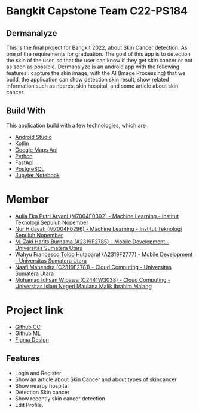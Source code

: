 # Bangkit Capstone Team C22-PS184
## Dermanalyze
This is the final project for Bangkit 2022, about Skin Cancer detection. As one of the requirements for graduation. The goal of this app is to detection the skin of the user, so that the user can know if they get skin cancer or not as soon as possible. Dermanalyze is an android app with the following features : capture the skin image,  with the AI (Image Processing) that we build, the application can show detection skin result, show related information such as nearest skin hospital, and some article about skin cancer.

## Build With

This application build with a few technologies, which are :
- [Android Studio](https://developer.android.com/studio?hl=id&gclid=CjwKCAjwkYGVBhArEiwA4sZLuC3g18Aud6w4gsZ6imqi5lDyvZ3gZWfWA6Uw2tIfjnkZQ9vRdNG7FhoCVvQQAvD_BwE&gclsrc=aw.ds)
- [Kotlin](https://kotlinlang.org/docs/typecasts.html#type-erasure-and-generic-type-checks)
- [Google Maps Api](https://console.cloud.google.com/home/dashboard?project=seraphic-beacon-283014)
- [Python](https://www.python.org/downloads/)
- [FastApi](https://fastapi.tiangolo.com/)
- [PostgreSQL](https://www.postgresql.org/)
- [Jupyter Notebook](https://jupyter.org/)


# Member
- [Aulia Eka Putri Aryani (M7004F0302) - Machine Learning - Institut Teknologi Sepuluh Nopember](https://www.linkedin.com/in/auliaaepa/)
- [Nur Hidayati (M7004F0296) - Machine Learning - Institut Teknologi Sepuluh Nopember](https://www.linkedin.com/in/nur-hidayati-77228518a/)
- [M. Zaki Harits Burnama (A2319F2785) - Mobile Development - Universitas Sumatera Utara](https://www.linkedin.com/in/zaki-burnama/)
- [Wahyu Francesco Toldo Hutabarat (A2319F2777) - Mobile Development - Universitas Sumatera Utara](https://www.linkedin.com/in/wahyu-francesco-toldo-hutabarat-767194195/)
- [Naafi Mahendra (C2319F2781) - Cloud Computing - Universitas Sumatera Utara](https://www.linkedin.com/in/naafi-mahendra/)
- [Mohamad Ichsan Wibawa (C2441W3038) - Cloud Computing - Universitas Islam Negeri Maulana Malik Ibrahim Malang](https://www.linkedin.com/in/ichsanwibawa/)

# Project link
* [Github CC](https://github.com/dha-lang/dermanalyze-api)
* [Github ML](https://github.com/auliaaepa/Dermanalyze-ML) 
* [Figma Design](https://www.figma.com/file/G5GIvFFwimD7WChTruqgDD/Dermanalyze?node-id=0%3A1)

## Features
- Login and Register
- Show an article about Skin Cancer and about types of skincancer
- Show nearby hospital
- Detection Skin cancer
- Show recently skin cancer detection
- Edit Profile.
